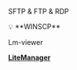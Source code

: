 SFTP & FTP & RDP

<aside>
💡 **WINSCP**

Lm-viewer

**[LiteManager](http://litemanager.ru/)**

</aside>
